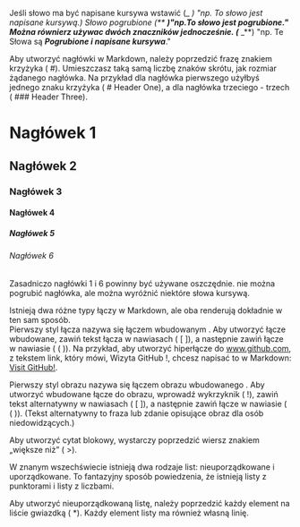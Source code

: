 Jeśli słowo ma być napisane kursywa  wstawić (_ _) "np. To słowo jest napisane _kursywą_.)
Słowo pogrubione (** **)"np.To słowo jest **pogrubione**."
Można równierz używac dwóch znaczników jednocześnie. (**_ _**) "np. Te Słowa są **_Pogrubione i napisane kursywa_**."

Aby utworzyć nagłówki w Markdown, należy poprzedzić frazę znakiem krzyżyka ( #). 
Umieszczasz taką samą liczbę znaków skrótu, jak rozmiar żądanego nagłówka.
 Na przykład dla nagłówka pierwszego użyłbyś jednego znaku krzyżyka 
( # Header One), a dla nagłówka trzeciego - trzech ( ### Header Three).
# Nagłówek 1 #
## Nagłówek 2 ##
### Nagłówek 3 ###
#### Nagłówek 4 ####
##### Nagłówek 5 #####
###### Nagłówek 6 ######

Zasadniczo nagłówki 1 i 6 powinny być używane oszczędnie.
nie można pogrubić nagłówka, ale można wyróżnić niektóre słowa kursywą.

Istnieją dwa różne typy łączy w Markdown, ale oba renderują dokładnie w ten sam sposób.  
 Pierwszy styl łącza nazywa się łączem wbudowanym .  Aby utworzyć łącze wbudowane,
 zawiń tekst łącza w nawiasach ( [ ]), a następnie zawiń łącze w nawiasie ( ( )).
 Na przykład, aby utworzyć hiperłącze do www.github.com, z tekstem link, który mówi, Wizyta GitHub !,
 chcesz napisać to w Markdown: [Visit GitHub!](www.github.com).

Pierwszy styl obrazu nazywa się łączem obrazu wbudowanego .
 Aby utworzyć wbudowane łącze do obrazu, wprowadź wykrzyknik ( !), zawiń tekst alternatywny w nawiasach ( [ ]),
 a następnie zawiń łącze w nawiasie ( ( )).
 (Tekst alternatywny to fraza lub zdanie opisujące obraz dla osób niedowidzących.)

Aby utworzyć cytat blokowy, wystarczy poprzedzić wiersz znakiem „większe niż” ( >).

W znanym wszechświecie istnieją dwa rodzaje list: nieuporządkowane i uporządkowane.
 To fantazyjny sposób powiedzenia, że ​​istnieją listy z punktorami i listy z liczbami.

Aby utworzyć nieuporządkowaną listę, należy poprzedzić każdy element na liście gwiazdką ( *).
 Każdy element listy ma również własną linię.
